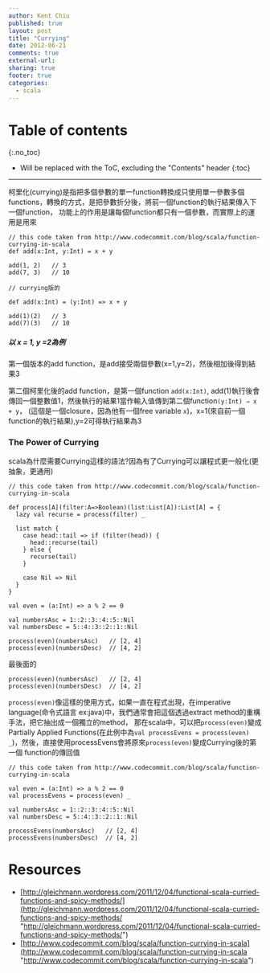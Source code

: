 ```yaml
---
author: Kent Chiu
published: true
layout: post
title: "Currying"
date: 2012-06-21
comments: true
external-url:
sharing: true
footer: true
categories:
  - scala
---
```


# Table of contents
{:.no_toc}

* Will be replaced with the ToC, excluding the "Contents" header
{:toc}

----------------------------------------------------------------



柯里化(currying)是指把多個參數的單一function轉換成只使用單一參數多個functions，轉換的方式，是把參數折分後，將前一個function的執行結果傳入下一個function，
功能上的作用是讓每個function都只有一個參數，而實際上的運用是用來


```
// this code taken from http://www.codecommit.com/blog/scala/function-currying-in-scala
def add(x:Int, y:Int) = x + y
 
add(1, 2)   // 3
add(7, 3)   // 10
 
// currying版的
 
def add(x:Int) = (y:Int) => x + y
 
add(1)(2)   // 3
add(7)(3)   // 10

```

##### 以 x = 1, y =2為例

第一個版本的add
function，是add接受兩個參數(x=1,y=2)，然後相加後得到結果3

第二個柯里化後的add function，是第一個function `add(x:Int)`,
add(1)執行後會傳回一個整數值1，然後執行的結果1當作輸入值傳到第二個function`(y:Int) ⇒ x + y`，
(這個是一個closure，因為他有一個free variable
`x`)，x=1(來自前一個function的執行結果),y=2可得執行結果為3

### The Power of Currying

scala為什麼需要Currying這樣的語法?因為有了Currying可以讓程式更一般化(更抽象，更通用)


```
// this code taken from http://www.codecommit.com/blog/scala/function-currying-in-scala
 
def process[A](filter:A=>Boolean)(list:List[A]):List[A] = {
  lazy val recurse = process(filter) _
 
  list match {
    case head::tail => if (filter(head)) {
      head::recurse(tail)
    } else {
      recurse(tail)
    }
 
    case Nil => Nil
  }
}
 
val even = (a:Int) => a % 2 == 0
 
val numbersAsc = 1::2::3::4::5::Nil
val numbersDesc = 5::4::3::2::1::Nil
 
process(even)(numbersAsc)   // [2, 4]
process(even)(numbersDesc)  // [4, 2]

```

最後面的


```
process(even)(numbersAsc)   // [2, 4]
process(even)(numbersDesc)  // [4, 2]

```

`process(even)`像這樣的使用方式，如果一直在程式出現，在imperative
language(命令式語言 ex:java)中，我們通常會把這個透過extract
method的重構手法，把它抽出成一個獨立的method，
那在scala中，可以把`process(even)`變成Partially Applied
Functions(在此例中為`val processEvens = process(even) _`)，然後，直接使用processEvens會將原來`process(even)`變成Currying後的第一個
function的傳回值


```
// this code taken from http://www.codecommit.com/blog/scala/function-currying-in-scala
 
val even = (a:Int) => a % 2 == 0
val processEvens = process(even) _
 
val numbersAsc = 1::2::3::4::5::Nil
val numbersDesc = 5::4::3::2::1::Nil
 
processEvens(numbersAsc)   // [2, 4]
processEvens(numbersDesc)  // [4, 2]

```

Resources
=========

-   [http://gleichmann.wordpress.com/2011/12/04/functional-scala-curried-functions-and-spicy-methods/](http://gleichmann.wordpress.com/2011/12/04/functional-scala-curried-functions-and-spicy-methods/ "http://gleichmann.wordpress.com/2011/12/04/functional-scala-curried-functions-and-spicy-methods/")
-   [http://www.codecommit.com/blog/scala/function-currying-in-scala](http://www.codecommit.com/blog/scala/function-currying-in-scala "http://www.codecommit.com/blog/scala/function-currying-in-scala")

